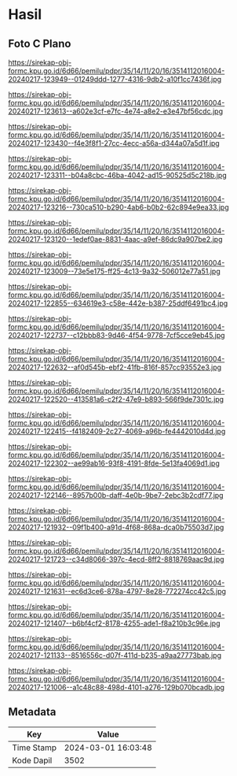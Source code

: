 # Hasil

## Foto C Plano

https://sirekap-obj-formc.kpu.go.id/6d66/pemilu/pdpr/35/14/11/20/16/3514112016004-20240217-123949--01249ddd-1277-4316-9db2-a10f1cc7436f.jpg

https://sirekap-obj-formc.kpu.go.id/6d66/pemilu/pdpr/35/14/11/20/16/3514112016004-20240217-123613--a602e3cf-e7fc-4e74-a8e2-e3e47bf56cdc.jpg

https://sirekap-obj-formc.kpu.go.id/6d66/pemilu/pdpr/35/14/11/20/16/3514112016004-20240217-123430--f4e3f8f1-27cc-4ecc-a56a-d344a07a5d1f.jpg

https://sirekap-obj-formc.kpu.go.id/6d66/pemilu/pdpr/35/14/11/20/16/3514112016004-20240217-123311--b04a8cbc-46ba-4042-ad15-90525d5c218b.jpg

https://sirekap-obj-formc.kpu.go.id/6d66/pemilu/pdpr/35/14/11/20/16/3514112016004-20240217-123216--730ca510-b290-4ab6-b0b2-62c894e9ea33.jpg

https://sirekap-obj-formc.kpu.go.id/6d66/pemilu/pdpr/35/14/11/20/16/3514112016004-20240217-123120--1edef0ae-8831-4aac-a9ef-86dc9a907be2.jpg

https://sirekap-obj-formc.kpu.go.id/6d66/pemilu/pdpr/35/14/11/20/16/3514112016004-20240217-123009--73e5e175-ff25-4c13-9a32-506012e77a51.jpg

https://sirekap-obj-formc.kpu.go.id/6d66/pemilu/pdpr/35/14/11/20/16/3514112016004-20240217-122855--634619e3-c58e-442e-b387-25ddf6491bc4.jpg

https://sirekap-obj-formc.kpu.go.id/6d66/pemilu/pdpr/35/14/11/20/16/3514112016004-20240217-122737--c12bbb83-9d46-4f54-9778-7cf5cce9eb45.jpg

https://sirekap-obj-formc.kpu.go.id/6d66/pemilu/pdpr/35/14/11/20/16/3514112016004-20240217-122632--af0d545b-ebf2-41fb-816f-857cc93552e3.jpg

https://sirekap-obj-formc.kpu.go.id/6d66/pemilu/pdpr/35/14/11/20/16/3514112016004-20240217-122520--413581a6-c2f2-47e9-b893-566f9de7301c.jpg

https://sirekap-obj-formc.kpu.go.id/6d66/pemilu/pdpr/35/14/11/20/16/3514112016004-20240217-122415--f4182409-2c27-4069-a96b-fe4442010d4d.jpg

https://sirekap-obj-formc.kpu.go.id/6d66/pemilu/pdpr/35/14/11/20/16/3514112016004-20240217-122302--ae99ab16-93f8-4191-8fde-5e13fa4069d1.jpg

https://sirekap-obj-formc.kpu.go.id/6d66/pemilu/pdpr/35/14/11/20/16/3514112016004-20240217-122146--8957b00b-daff-4e0b-9be7-2ebc3b2cdf77.jpg

https://sirekap-obj-formc.kpu.go.id/6d66/pemilu/pdpr/35/14/11/20/16/3514112016004-20240217-121932--09f1b400-a91d-4f68-868a-dca0b75503d7.jpg

https://sirekap-obj-formc.kpu.go.id/6d66/pemilu/pdpr/35/14/11/20/16/3514112016004-20240217-121723--c34d8066-397c-4ecd-8ff2-8818769aac9d.jpg

https://sirekap-obj-formc.kpu.go.id/6d66/pemilu/pdpr/35/14/11/20/16/3514112016004-20240217-121631--ec6d3ce6-878a-4797-8e28-772274cc42c5.jpg

https://sirekap-obj-formc.kpu.go.id/6d66/pemilu/pdpr/35/14/11/20/16/3514112016004-20240217-121407--b6bf4cf2-8178-4255-ade1-f8a210b3c96e.jpg

https://sirekap-obj-formc.kpu.go.id/6d66/pemilu/pdpr/35/14/11/20/16/3514112016004-20240217-121133--8516556c-d07f-411d-b235-a9aa27773bab.jpg

https://sirekap-obj-formc.kpu.go.id/6d66/pemilu/pdpr/35/14/11/20/16/3514112016004-20240217-121006--a1c48c88-498d-4101-a276-129b070bcadb.jpg


## Metadata

| Key        | Value               |
| ---------- | ------------------- |
| Time Stamp | 2024-03-01 16:03:48 |
| Kode Dapil | 3502                |



